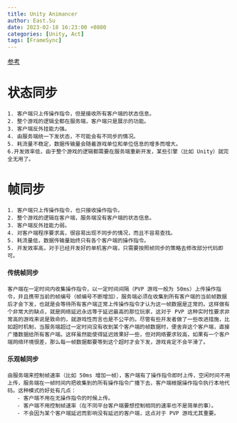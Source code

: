 ```yaml
---
title: Unity Animancer
author: East.Su
date: 2023-02-18 16:23:00 +0800
categories: [Unity, Act]
tags: [FrameSync]
---
```

 [参考](https://blog.jinchim.com/2017/12/04/FrameSync/)

# 状态同步
    1. 客户端只上传操作指令，但是接收所有客户端的状态信息。
    2. 整个游戏的逻辑全都在服务端，客户端只是展示的功能。
    3. 客户端反外挂能力强。
    4. 由服务端统一下发状态，不可能会有不同步的情况。
    5. 耗流量不稳定，数据传输量会随着游戏单位和单位信息的增多而增大。
    6.开发效率低，由于整个游戏的逻辑都需要在服务端重新开发，某些引擎（比如 Unity）就完全无用了。

# 帧同步
    1. 客户端只上传操作指令，也只接收操作指令。
    2. 整个游戏的逻辑在客户端，服务端没有客户端的状态信息。
    3. 客户端反外挂能力弱。
    4. 对客户端程序要求高，很容易出现不同步的情况，而且不容易查找。
    5. 耗流量低，数据传输量始终只有各个客户端的操作指令。
    5. 开发效率高，对于已经开发好的单机客户端，只需要按照帧同步的策略去修改部分代码即可。
 
#### 传统帧同步
    客户端在一定时间内收集操作指令，以一定时间间隔（PVP 游戏一般为 50ms）上传操作指令，并且携带当前的帧编号（帧编号不断增加），服务端必须在收集到所有客户端的当前帧数据后才会下发，也就是会等待所有客户端正常上传操作指令才认为这一帧数据是正常的。这样做有个非常大的缺点，就是网络延迟永远等于延迟最高的那位玩家，这对于 PVP 这种实时性要求非常高的游戏来说是致命的，就游戏性而言也是不公平的。尽管有些开发者做了一些改进措施，比如超时机制，当服务端超过一定时间没有收到某个客户端的帧数据时，便舍弃这个客户端，直接广播数据给所有客户端。这样虽然能使得延迟效果好一些，但对网络要求较高，如果有一个客户端网络环境很差，那么每一帧数据都要等到这个超时才会下发，游戏肯定不会平滑了。
#### 乐观帧同步
    由服务端来控制帧速率（比如 50ms 增加一帧），客户端有了操作指令即时上传，空闲时间不用上传，服务端在一帧时间内把收集到的所有操作指令广播下去，客户端根据操作指令执行本地代码。这种模式的好处有几点：
       - 客户端不用在无操作指令的时候上传。
       - 客户端不用控制帧速率（在不同平台客户端要想控制相同的速率也不是简单的事）。
       - 不会因为某个客户端延迟而影响没有延迟的客户端，这点对于 PVP 游戏尤其重要。
  
